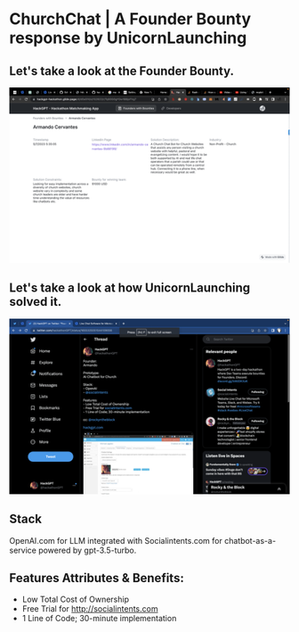 # ChurchChat | A Founder Bounty response by UnicornLaunching

## Let's take a look at the Founder Bounty.

[![Founder Bounty by Armando](https://github.com/unicornlaunching/hackgpt/raw/main/Screen%20Shot%202023-05-07%20at%205.55.33%20PM.png)](https://youtube.com/shorts/h-zzCEotDS8?feature=share)

## Let's take a look at how UnicornLaunching solved it.

[![Founder Bounty by Armando](https://github.com/unicornlaunching/hackgpt/raw/main/Screen%20Shot%202023-05-07%20at%205.57.08%20PM.png)](https://www.youtube.com/watch?v=SfWzX1mPrds)

## Stack

OpenAI.com for LLM integrated with Socialintents.com for chatbot-as-a-service powered by gpt-3.5-turbo.

## Features Attributes & Benefits:
- Low Total Cost of Ownership
- Free Trial for http://socialintents.com
- 1 Line of Code; 30-minute implementation

